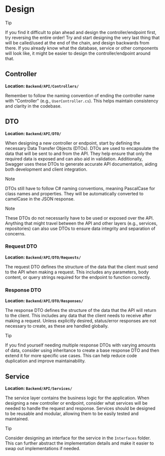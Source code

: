# Design

> [!TIP]
> If you find it difficult to plan ahead and design the controller/endpoint first, try reversing the entire order! Try and start designing the very last thing that will be called/used at the end of the chain, and design backwards from there. If you already know what the database, service or other components will look like, it might be easier to design the controller/endpoint around that.

## Controller
**Location: `Backend/API/Controllers/`**

Remember to follow the naming convention of ending the controller name with "Controller" (e.g., `UserController.cs`). This helps maintain consistency and clarity in the codebase.

## DTO
**Location: `Backend/API/DTO/`**

When designing a new controller or endpoint, start by defining the necessary Data Transfer Objects (DTOs). DTOs are used to encapsulate the data that will be sent to and from the API. They help ensure that only the required data is exposed and can also aid in validation. Additionally, Swagger uses these DTOs to generate accurate API documentation, aiding both development and client integration.
> [!NOTE]
> DTOs still have to follow C# naming conventions, meaning PascalCase for class names and properties. They will be automatically converted to camelCase in the JSON response.

> [!NOTE]
> These DTOs do not necessarily have to be used or exposed over the API. Anything that might travel between the API and other layers (e.g., services, repositories) can also use DTOs to ensure data integrity and separation of concerns.

### Request DTO
**Location: `Backend/API/DTO/Requests/`**

The request DTO defines the structure of the data that the client must send to the API when making a request. This includes any parameters, body content, or query strings required for the endpoint to function correctly.

### Response DTO
**Location: `Backend/API/DTO/Responses/`**

The response DTO defines the structure of the data that the API will return to the client. This includes any data that the client needs to receive after making a request. Unless explicitly desired, status/error responses are not necessary to create, as these are handled globally.

> [!TIP]
> If you find yourself needing multiple response DTOs with varying amounts of data, consider using inheritance to create a base response DTO and then extend it for more specific use cases. This can help reduce code duplication and improve maintainability.

## Service

**Location: `Backend/API/Services/`**

The service layer contains the business logic for the application. When designing a new controller or endpoint, consider what services will be needed to handle the request and response. Services should be designed to be reusable and modular, allowing them to be easily tested and maintained.

> [!TIP]
> Consider designing an interface for the service in the `Interfaces` folder. This can further abstract the implementation details and make it easier to swap out implementations if needed.